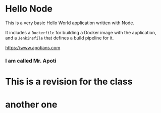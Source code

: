 # Hello Node
This is a very basic Hello World application written with Node.

It includes a `Dockerfile` for building a Docker image with the application, and a `Jenkinsfile` that defines a build pipeline for it.

https://www.apotians.com

### I am called Mr. Apoti


# This is a revision for the class
# another one
